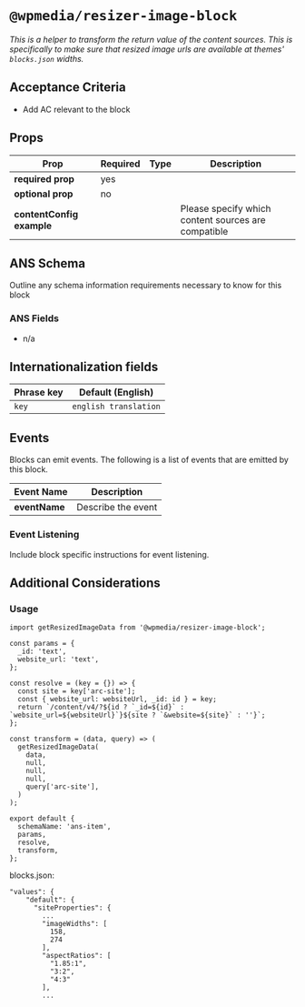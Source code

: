 # `@wpmedia/resizer-image-block`
_This is a helper to transform the return value of the content sources. This is specifically to make sure that resized image urls are available at themes' `blocks.json` widths._

## Acceptance Criteria

- Add AC relevant to the block

## Props

| **Prop**                  | **Required** | **Type** | **Description**                                     |
| ------------------------- | ------------ | -------- | --------------------------------------------------- |
| **required prop**         | yes          |          |                                                     |
| **optional prop**         | no           |          |                                                     |
| **contentConfig example** |              |          | Please specify which content sources are compatible |

## ANS Schema

Outline any schema information requirements necessary to know for this block

### ANS Fields

- n/a

## Internationalization fields

| Phrase key | Default (English)     |
| ---------- | --------------------- |
| `key`      | `english translation` |

## Events

Blocks can emit events. The following is a list of events that are emitted by this block.

| **Event Name** | **Description**    |
| -------------- | ------------------ |
| **eventName**  | Describe the event |

### Event Listening

Include block specific instructions for event listening.

## Additional Considerations

### Usage

```
import getResizedImageData from '@wpmedia/resizer-image-block';

const params = {
  _id: 'text',
  website_url: 'text',
};

const resolve = (key = {}) => {
  const site = key['arc-site'];
  const { website_url: websiteUrl, _id: id } = key;
  return `/content/v4/?${id ? `_id=${id}` : `website_url=${websiteUrl}`}${site ? `&website=${site}` : ''}`;
};

const transform = (data, query) => (
  getResizedImageData(
    data,
    null,
    null,
    null,
    query['arc-site'],
  )
);

export default {
  schemaName: 'ans-item',
  params,
  resolve,
  transform,
};

```

blocks.json:

```
"values": {
    "default": {
      "siteProperties": {
        ...
        "imageWidths": [
          158,
          274
        ],
        "aspectRatios": [
          "1.85:1",
          "3:2",
          "4:3"
        ],
        ...

```
